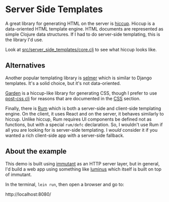# Server Side Templates

A great library for generating HTML on the server is [hiccup](https://github.com/weavejester/hiccup). Hiccup is a data-oriented HTML template engine. HTML documents are represented as simple Clojure data structures. If I had to do server-side templating, this is the library I'd use.

Look at [src/server_side_templates/core.clj](./src/server_side_templates/core.clj) to see what hiccup looks like.


## Alternatives

Another popular templating library is [selmer](https://github.com/yogthos/Selmer) which is similar to Django templates. It's a solid choice, but it's not data-oriented.

[Garden](https://github.com/noprompt/garden) is a hiccup-like library for generating CSS, though I prefer to use [post-css cli](https://github.com/postcss/postcss-cli) for reasons that are documented in the [CSS](../css) section.

Finally, there is [Rum](https://github.com/tonsky/rum) which is both a server-side and client-side templating engine. On the client, it uses React and on the server, it behaves similarly to hiccup. Unlike hiccup, Rum requires UI components be defined not as functions, but with a special `rum/defc` declaration. So, I wouldn't use Rum if all you are looking for is server-side templating. I *would* consider it if you wanted a rich client-side app with a server-side fallback.


## About the example

This demo is built using [immutant](https://github.com/immutant/immutant) as an HTTP server layer, but in general, I'd build a web app using something like [luminus](http://www.luminusweb.net/) which itself is built on top of immutant.

In the terminal, `lein run`, then open a browser and go to:

http://localhost:8080/

